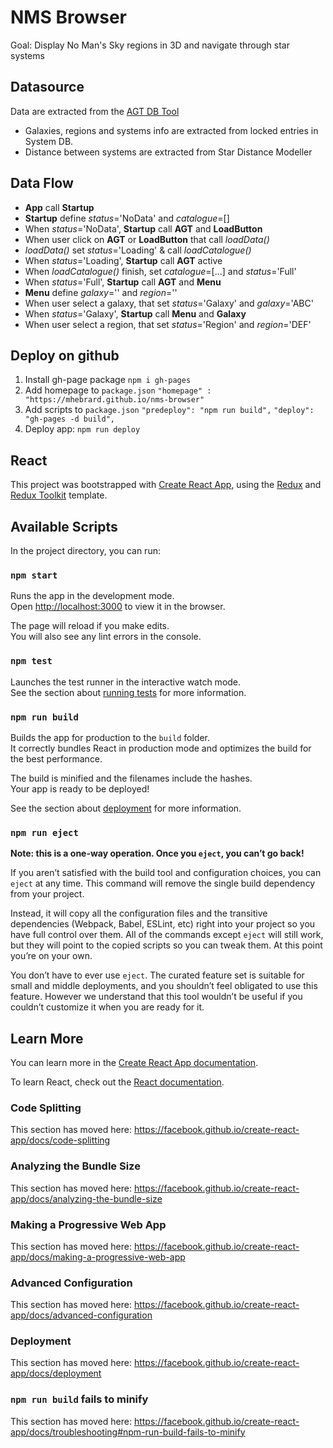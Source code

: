 # NMS Browser

Goal: Display No Man's Sky regions in 3D and navigate through star systems

## Datasource

Data are extracted from the [AGT DB Tool](https://nomanssky.gamepedia.com/AGT_NMS_DB_Tool_Guide)

* Galaxies, regions and systems info are extracted from locked entries in System DB.
* Distance between systems are extracted from Star Distance Modeller

## Data Flow

* **App** call **Startup**
* **Startup** define *status*='NoData' and *catalogue*=[]
* When *status*='NoData', **Startup** call **AGT** and **LoadButton**
* When user click on **AGT** or **LoadButton** that call *loadData()*
* *loadData()* set *status*='Loading' & call *loadCatalogue()*
* When *status*='Loading', **Startup** call **AGT** active
* When *loadCatalogue()* finish, set *catalogue*=[...] and *status*='Full'
* When *status*='Full', **Startup** call **AGT** and **Menu**
* **Menu** define *galaxy*='' and *region*=''
* When user select a galaxy, that set *status*='Galaxy' and *galaxy*='ABC'
* When *status*='Galaxy', **Startup** call **Menu** and **Galaxy**
* When user select a region, that set *status*='Region' and *region*='DEF'

## Deploy on github

1. Install gh-page package
`npm i gh-pages`
2. Add homepage to `package.json`
`"homepage" : "https://mhebrard.github.io/nms-browser"`
3. Add scripts to `package.json`
`"predeploy": "npm run build",`
`"deploy": "gh-pages -d build",`
4. Deploy app:
`npm run deploy`

## React

This project was bootstrapped with [Create React App](https://github.com/facebook/create-react-app), using the [Redux](https://redux.js.org/) and [Redux Toolkit](https://redux-toolkit.js.org/) template.

## Available Scripts

In the project directory, you can run:

### `npm start`

Runs the app in the development mode.<br />
Open [http://localhost:3000](http://localhost:3000) to view it in the browser.

The page will reload if you make edits.<br />
You will also see any lint errors in the console.

### `npm test`

Launches the test runner in the interactive watch mode.<br />
See the section about [running tests](https://facebook.github.io/create-react-app/docs/running-tests) for more information.

### `npm run build`

Builds the app for production to the `build` folder.<br />
It correctly bundles React in production mode and optimizes the build for the best performance.

The build is minified and the filenames include the hashes.<br />
Your app is ready to be deployed!

See the section about [deployment](https://facebook.github.io/create-react-app/docs/deployment) for more information.

### `npm run eject`

**Note: this is a one-way operation. Once you `eject`, you can’t go back!**

If you aren’t satisfied with the build tool and configuration choices, you can `eject` at any time. This command will remove the single build dependency from your project.

Instead, it will copy all the configuration files and the transitive dependencies (Webpack, Babel, ESLint, etc) right into your project so you have full control over them. All of the commands except `eject` will still work, but they will point to the copied scripts so you can tweak them. At this point you’re on your own.

You don’t have to ever use `eject`. The curated feature set is suitable for small and middle deployments, and you shouldn’t feel obligated to use this feature. However we understand that this tool wouldn’t be useful if you couldn’t customize it when you are ready for it.

## Learn More

You can learn more in the [Create React App documentation](https://facebook.github.io/create-react-app/docs/getting-started).

To learn React, check out the [React documentation](https://reactjs.org/).

### Code Splitting

This section has moved here: https://facebook.github.io/create-react-app/docs/code-splitting

### Analyzing the Bundle Size

This section has moved here: https://facebook.github.io/create-react-app/docs/analyzing-the-bundle-size

### Making a Progressive Web App

This section has moved here: https://facebook.github.io/create-react-app/docs/making-a-progressive-web-app

### Advanced Configuration

This section has moved here: https://facebook.github.io/create-react-app/docs/advanced-configuration

### Deployment

This section has moved here: https://facebook.github.io/create-react-app/docs/deployment

### `npm run build` fails to minify

This section has moved here: https://facebook.github.io/create-react-app/docs/troubleshooting#npm-run-build-fails-to-minify
